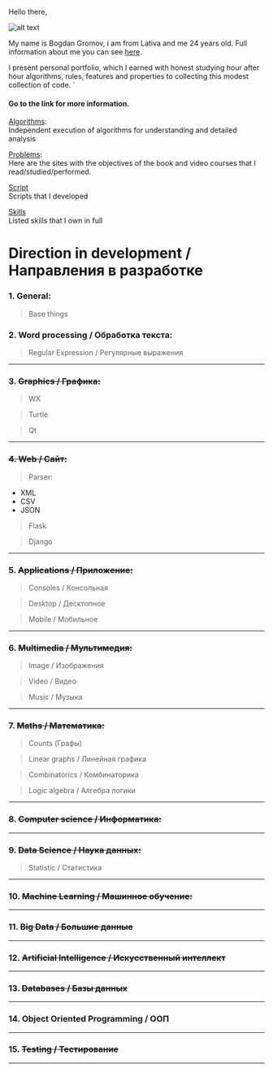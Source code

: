 Hello there,

![alt text](https://github.com/dpaniq/dpaniq.github.io/blob/master/images/documents/Profile.JPG "Gromov Bogdan")


My name is Bogdan Gromov, i am from Lativa and me 24 years old.
Full information about me you can see [here](#).

I present personal portfolio, which I earned with honest studying hour after hour algorithms, rules, features and properties to collecting this modest collection of code. `


#### Go to the link for more information.

[Algorithms](https://github.com/dpaniq/Python/tree/master/Algorithms): <br>
Independent execution of algorithms for understanding and detailed analysis
	
[Problems](https://github.com/dpaniq/Python/tree/master/Problems): <br>
Here are the sites with the objectives of the book and video courses that I read/studied/performed.
	
[Script](https://github.com/dpaniq/Python/tree/master/Script)<br>
Scripts that I developed
	
[Skills](https://github.com/dpaniq/Python/tree/master/Experience%20%26%20Skills)<br>
Listed skills that I own in full




# Direction in development / Направления в разработке

### 1. General:

>Base things

### 2.  Word processing / Обработка текста:

> Regular Expression / Регулярные выражения	
---
### 3. ~~Graphics / Графика:~~

>WX

>Turtle

>Qt

---
### ~~4. Web / Сайт:~~

> Parser:
* XML
* CSV
* JSON

> Flask

> Django
---
### 5. ~~Applications / Приложение:~~

> Consoles / Консольная

> Desktop / Десктопное
	
> Mobile / Мобильное
	
---		
### 6. ~~Multimedia / Мультимедия:~~

> 	Image / Изображения

>	Video / Видео

>	Music / Музыка
---
### 7. ~~Maths / Математика:~~

> Counts (Графы)

> Linear graphs / Линейная графика
	
> Combinatorics / Комбинаторика
	
> Logic algebra / Алгебра логики
	
---
### 8. ~~Computer science / Информатика:~~
---
### 9. ~~Data Science / Наука данных:~~
> Statistic / Статистика
---
### 10. ~~Machine Learning / Машинное обучение:~~
---
### 11. ~~Big Data / Большие данные~~
---
### 12. ~~Artificial Intelligence / Искусственный интеллект~~
---
### 13. ~~Databases / Базы данных~~
---
### 14. Object Oriented Programming / ООП
---
### 15. ~~Testing / Тестирование~~
---
